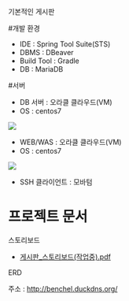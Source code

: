 기본적인 게시판

#개발 환경
- IDE : Spring Tool Suite(STS)
- DBMS : DBeaver
- Build Tool : Gradle
- DB : MariaDB

#서버
- DB 서버 : 오라클 클라우드(VM)
- OS : centos7
<p align="left">
<img src="https://github.com/benchel/web_using_spring/assets/70846279/531cc82f-2c29-4c15-9add-a62905d9b7c9"/>
</p>

- WEB/WAS : 오라클 클라우드(VM)
- OS : centos7
<p align="left">
<img src="https://github.com/benchel/web_using_spring/assets/70846279/fca0ca4c-aa73-40fb-9a89-599d151ace3c"/>
</p>

- SSH 클라이언트 : 모바텀
  
# 프로젝트 문서

스토리보드
- [게시판_스토리보드(작업중).pdf](https://github.com/user-attachments/files/15816129/_.pdf)

ERD

주소 : http://benchel.duckdns.org/
